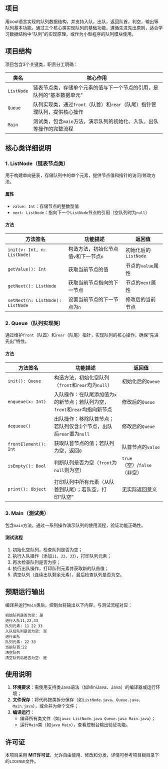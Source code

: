 ## 项目
用cool语言实现的队列数据结构，并支持入队，出队，返回队首，判空，输出等队列基本功能。通过三个核心类实现队列的基础功能，遵循先进先出原则，适合学习数据结构中“队列”的实现原理，或作为小型程序的队列模块使用。

## 项目结构
项目包含3个关键类，职责分工明确：

| 类名       | 核心作用                                                                 |
|------------|--------------------------------------------------------------------------|
| `ListNode` | 链表节点类，存储单个元素的值与下一个节点的引用，是队列的“基本数据单元”     |
| `Queue`    | 队列实现类，通过`front`（队首）和`rear`（队尾）指针管理队列，提供核心操作 |
| `Main`     | 测试类，包含`main`方法，演示队列的初始化、入队、出队等操作的完整流程     |


## 核心类详细说明

### 1. ListNode（链表节点类）
用于构建单向链表，存储队列中的单个元素，提供节点值和指针的访问/修改方法。

#### 属性
- `value: Int`：存储节点的整数型值
- `next: ListNode`：指向下一个`ListNode`节点的引用（空队列时为`null`）

#### 方法
| 方法签名                          | 功能描述                                  | 返回值               |
|-----------------------------------|-------------------------------------------|----------------------|
| `init(v: Int, n: ListNode)`       | 构造方法，初始化节点值`v`和下一节点`n`    | 初始化后的`ListNode` |
| `getValue(): Int`                 | 获取当前节点的值                          | 节点的`value`属性    |
| `getNext(): ListNode`             | 获取当前节点指向的下一节点                | 节点的`next`属性     |
| `setNext(n: ListNode): ListNode`  | 设置当前节点的下一节点为`n`               | 修改后的当前节点     |


### 2. Queue（队列实现类）
通过维护`front`（队首）和`rear`（队尾）指针，实现队列的核心操作，确保“先进先出”特性。

#### 方法
| 方法签名                | 功能描述                                                                 | 返回值               |
|-------------------------|--------------------------------------------------------------------------|----------------------|
| `init(): Queue`         | 构造方法，初始化空队列（`front`和`rear`均为`null`）                      | 初始化后的`Queue`    |
| `enqueue(x: Int)`       | 入队操作：在队尾添加值为`x`的新节点；若队列为空，`front`和`rear`均指向新节点 | 修改后的`Queue`      |
| `dequeue()`             | 出队操作：移除队首节点；若队列仅含1个节点，出队后`rear`置为`null`         | 修改后的`Queue`      |
| `frontElement(): Int`   | 获取队首节点的值；若队列为空，返回`0`                                    | 队首节点的`value`    |
| `isEmpty(): Bool`       | 判断队列是否为空（`front`为`null`则为空）                                | `true`（空）/`false`（非空） |
| `print(): Object`       | 打印队列中所有元素（从队首到队尾）；若队空，打印“队空”                   | 无实际返回意义       |


### 3. Main（测试类）
包含`main`方法，通过一系列操作演示队列的使用流程，验证功能正确性。

#### 测试流程
1. 初始化空队列，检查队列是否为空；
2. 执行入队操作（添加`11`、`22`、`33`），打印队列元素；
3. 再次检查队列是否为空；
4. 执行出队操作，打印队列元素并获取新的队首值；
5. 清空队列（连续出队剩余元素），最后检查队列是否为空。


## 预期运行输出
编译并运行`Main`类后，控制台将输出以下内容，与测试流程对应：
```
初始队列是否为空: 是
进行入队11,22,33
队列元素: 11 22 33 
入队后队列是否为空: 否
进行出队
队列元素: 22 33 
当前队首:22
清空队列
清空队列后是否为空: 是
```


## 使用说明
1. **环境要求**：需使用支持类Java语法（如MiniJava、Java）的编译器或运行环境；
2. **文件保存**：将代码按类拆分保存（如`ListNode.java`、`Queue.java`、`Main.java`），或合并为单个文件；
3. **编译运行**：
   - 编译所有类文件（如`javac ListNode.java Queue.java Main.java`）；
   - 运行`Main`类（如`java Main`），查看控制台输出验证功能。


## 许可证
本项目采用 **MIT许可证**，允许自由使用、修改和分发，详情可参考项目根目录下的`LICENSE`文件。
